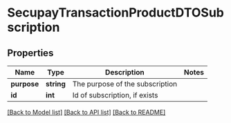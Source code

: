 # SecupayTransactionProductDTOSubscription

## Properties
Name | Type | Description | Notes
------------ | ------------- | ------------- | -------------
**purpose** | **string** | The purpose of the subscription | 
**id** | **int** | Id of subscription, if exists | 

[[Back to Model list]](../README.md#documentation-for-models) [[Back to API list]](../README.md#documentation-for-api-endpoints) [[Back to README]](../README.md)


